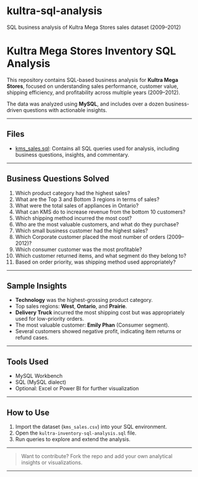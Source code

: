 # kultra-sql-analysis
SQL business analysis of Kultra Mega Stores sales dataset (2009–2012)
# Kultra Mega Stores Inventory SQL Analysis

This repository contains SQL-based business analysis for **Kultra Mega Stores**, focused on understanding sales performance, customer value, shipping efficiency, and profitability across multiple years (2009–2012).

The data was analyzed using **MySQL**, and includes over a dozen business-driven questions with actionable insights.

---

## Files

- [kms_sales.sql](https://github.com/kimizzy001/kultra-sql-analysis/blob/main/kms_sales.sql): Contains all SQL queries used for analysis, including business questions, insights, and commentary.


---

## Business Questions Solved

 1. Which product category had the highest sales?
 2. What are the Top 3 and Bottom 3 regions in terms of sales?
 3. What were the total sales of appliances in Ontario?
 4. What can KMS do to increase revenue from the bottom 10 customers?
 5. Which shipping method incurred the most cost?
 6. Who are the most valuable customers, and what do they purchase?
 7. Which small business customer had the highest sales?
 8. Which Corporate customer placed the most number of orders (2009–2012)?
 9. Which consumer customer was the most profitable?
 10. Which customer returned items, and what segment do they belong to?
 11. Based on order priority, was shipping method used appropriately?

---

## Sample Insights

  - **Technology** was the highest-grossing product category.
  - Top sales regions: **West**, **Ontario**, and **Prairie**.
  - **Delivery Truck** incurred the most shipping cost but was appropriately used for low-priority orders.
  - The most valuable customer: **Emily Phan** (Consumer segment).
  - Several customers showed negative profit, indicating item returns or refund cases.

---

## Tools Used

  - MySQL Workbench
  - SQL (MySQL dialect)
  - Optional: Excel or Power BI for further visualization

---

## How to Use

 1. Import the dataset (`kms_sales.csv`) into your SQL environment.
 2. Open the `kultra-inventory-sql-analysis.sql` file.
 3. Run queries to explore and extend the analysis.

---

>  Want to contribute? Fork the repo and add your own analytical insights or visualizations.

---
